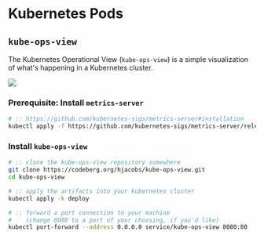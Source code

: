 Kubernetes Pods
===

## `kube-ops-view`

The Kubernetes Operational View (`kube-ops-view`) is a simple visualization 
of what's happening in a Kubernetes cluster.

![](https://codeberg.org/hjacobs/kube-ops-view/media/branch/main/screenshot.png)

### Prerequisite: Install `metrics-server`

```bash
# :: https://github.com/kubernetes-sigs/metrics-server#installation 
kubectl apply -f https://github.com/kubernetes-sigs/metrics-server/releases/latest/download/components.yaml
```

### Install `kube-ops-view`

```bash
# :: clone the kube-ops-view repository somewhere
git clone https://codeberg.org/hjacobs/kube-ops-view.git
cd kube-ops-view

# :: apply the artifacts into your kubernetes cluster
kubectl apply -k deploy

# :: forward a port connection to your machine
#    (change 8080 to a port of your choosing, if you'd like)
kubectl port-forward --address 0.0.0.0 service/kube-ops-view 8080:80
```
